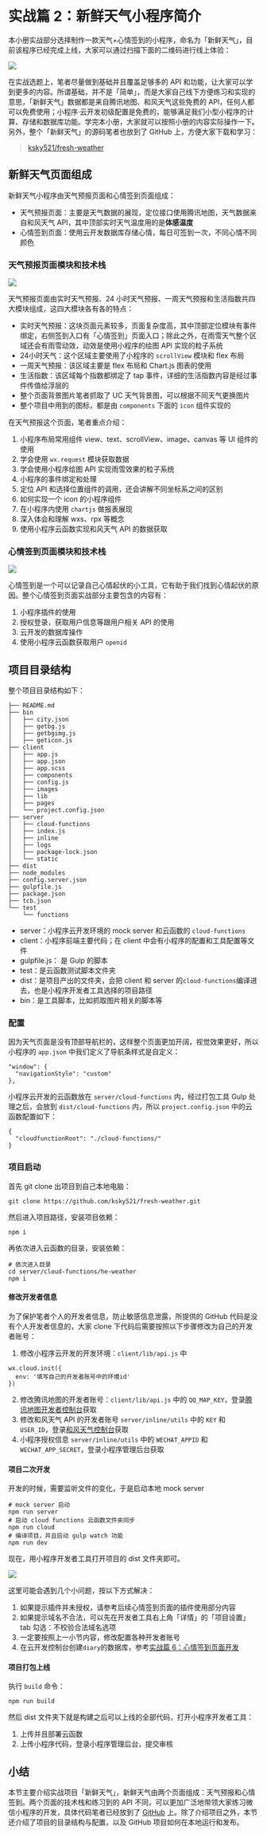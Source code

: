 # 实战篇 2：新鲜天气小程序简介

本小册实战部分选择制作一款天气+心情签到的小程序，命名为「新鲜天气」，目前该程序已经完成上线，大家可以通过扫描下面的二维码进行线上体验：

![](//images.weserv.nl/?url=user-gold-cdn.xitu.io/2018/8/13/1653143759c8753f?w=430&h=430&f=jpeg&s=81641)

在实战选题上，笔者尽量做到基础并且覆盖足够多的 API 和功能，让大家可以学到更多的内容。所谓基础，并不是「简单」，而是大家自己线下方便练习和实现的意思，「新鲜天气」数据都是来自腾讯地图、和风天气这些免费的 API，任何人都可以免费使用；小程序·云开发初级配置是免费的，能够满足我们小型小程序的计算、存储和数据库功能。学完本小册，大家就可以按照小册的内容实际操作一下。另外，整个「新鲜天气」的源码笔者也放到了 GitHub 上，方便大家下载和学习：

> [ksky521/fresh-weather](https://github.com/ksky521/fresh-weather)

## 新鲜天气页面组成

新鲜天气小程序由天气预报页面和心情签到页面组成：

*   天气预报页面：主要是天气数据的展现，定位接口使用腾讯地图，天气数据来自和风天气 API，其中顶部实时天气温度用的是**体感温度**
*   心情签到页面：使用云开发数据库存储心情，每日可签到一次，不同心情不同颜色

### 天气预报页面模块和技术栈

![](//images.weserv.nl/?url=user-gold-cdn.xitu.io/2018/8/17/16546a3ee7298692?w=750&h=2338&f=png&s=1238212)

天气预报页面由实时天气预报、24 小时天气预报、一周天气预报和生活指数共四大模块组成，这四大模块各有各的特点：

*   实时天气预报：这块页面元素较多，页面复杂度高，其中顶部定位模块有事件绑定，右侧签到入口有「心情签到」页面入口；除此之外，在雨雪天气整个区域还会有雨雪动效，动效是使用小程序的绘图 API 实现的粒子系统
*   24小时天气：这个区域主要使用了小程序的 `scrollView` 模块和 flex 布局
*   一周天气预报：该区域主要是 flex 布局和 Chart.js 图表的使用
*   生活指数：该区域每个指数都绑定了 tap 事件，详细的生活指数内容是经过事件传值给浮层的
*   整个页面背景图片笔者抓取了 UC 天气背景图，可以根据不同天气更换图片
*   整个项目中用到的图标，都是由 `components` 下面的 `icon` 组件实现的

在天气预报这个页面，笔者重点介绍：

1.  小程序布局常用组件 view、text、scrollView、image、canvas 等 UI 组件的使用
2.  学会使用 `wx.request` 模块获取数据
3.  学会使用小程序绘图 API 实现雨雪效果的粒子系统
4.  小程序的事件绑定和处理
5.  定位 API 和选择位置组件的调用，还会讲解不同坐标系之间的区别
6.  如何实现一个 icon 的小程序组件
7.  在小程序内使用 `chartjs` 做报表展现
8.  深入体会和理解 wxs、rpx 等概念
9.  使用小程序云函数实现和风天气 API 的数据获取

### 心情签到页面模块和技术栈

![](//images.weserv.nl/?url=user-gold-cdn.xitu.io/2018/8/17/165469fa731ce96e?w=375&h=447&f=png&s=36443)

心情签到是一个可以记录自己心情起伏的小工具，它有助于我们找到心情起伏的原因。整个心情签到页面实战部分主要包含的内容有：

1.  小程序插件的使用
2.  授权登录，获取用户信息等跟用户相关 API 的使用
3.  云开发的数据库操作
4.  使用小程序云函数获取用户 `openid`

## 项目目录结构

整个项目目录结构如下：

```
├── README.md
├── bin
│   ├── city.json
│   ├── getbg.js
│   ├── getbgimg.js
│   ├── geticon.js
├── client
│   ├── app.js
│   ├── app.json
│   ├── app.scss
│   ├── components
│   ├── config.js
│   ├── images
│   ├── lib
│   ├── pages
│   └── project.config.json
├── server
│   ├── cloud-functions
│   ├── index.js
│   ├── inline
│   ├── logs
│   ├── package-lock.json
│   └── static
├── dist
├── node_modules
├── config.server.json
├── gulpfile.js
├── package.json
├── tcb.json
└── test
    └── functions

```

*   server：小程序云开发环境的 mock server 和云函数的 `cloud-functions`
*   client：小程序前端主要代码；在 client 中会有小程序的配置和工具配置等文件
*   gulpfile.js： 是 Gulp 的脚本
*   test：是云函数测试脚本文件夹
*   dist：是项目产出的文件夹，会把 client 和 server 的`cloud-functions`编译进去，也是小程序开发者工具选择的项目路径
*   bin：是工具脚本，比如抓取图片相关的脚本等

### 配置

因为天气页面是没有顶部导航栏的，这样整个页面更加开阔，视觉效果更好，所以小程序的 `app.json` 中我们定义了导航条样式是自定义：

```
"window": {
  "navigationStyle": "custom"
},

```

小程序云开发的云函数放在 `server/cloud-functions` 内，经过打包工具 Gulp 处理之后，会放到 `dist/cloud-functions` 内，所以 `project.config.json` 中的云函数配置如下：

```
{
  "cloudfunctionRoot": "./cloud-functions/"
}

```

### 项目启动

首先 git clone 出项目到自己本地电脑：

```
git clone https://github.com/ksky521/fresh-weather.git

```

然后进入项目路径，安装项目依赖：

```
npm i

```

再依次进入云函数的目录，安装依赖：

```
# 依次进入目录
cd server/cloud-functions/he-weather
npm i

```

#### 修改开发者信息

为了保护笔者个人的开发者信息，防止敏感信息泄露，所提供的 GitHub 代码是没有个人开发者信息的，大家 clone 下代码后需要按照以下步骤修改为自己的开发者账号：

1.  修改小程序云开发的开发环境：`client/lib/api.js` 中

```
wx.cloud.init({
  env: '填写自己的开发者账号中的环境id'
})

```

2.  修改腾讯地图的开发者账号：`client/lib/api.js` 中的 `QQ_MAP_KEY`，登录[腾讯地图开发者控制台](https://lbs.qq.com/console/user_info.html)获取
3.  修改和风天气 API 的开发者账号 `server/inline/utils` 中的 `KEY` 和 `USER_ID`，登录[和风天气控制台](https://console.heweather.com/)获取
4.  小程序授权信息 `server/inline/utils` 中的 `WECHAT_APPID` 和 `WECHAT_APP_SECRET`，登录小程序管理后台获取

#### 项目二次开发

开发的时候，需要监听文件的变化，于是启动本地 mock server

```
# mock server 启动
npm run server
# 启动 cloud functions 云函数文件夹同步
npm run cloud
# 编译项目，并且启动 gulp watch 功能
npm run dev

```

现在，用小程序开发者工具打开项目的 dist 文件夹即可。

![](//images.weserv.nl/?url=user-gold-cdn.xitu.io/2018/8/17/16546afc2a2af34e?w=1499&h=1047&f=jpeg&s=175383)

这里可能会遇到几个小问题，按以下方式解决：

1.  如果提示插件并未授权，请参考后续心情签到页面的插件使用部分内容
2.  如果提示域名不合法，可以先在开发者工具右上角「详情」的「项目设置」tab 勾选：不校验合法域名选项
3.  一定要按照上一小节内容，修改配置各种开发者账号
4.  在云开发控制台创建`diary`的数据库，参考[实战篇 6：心情签到页面开发](https://juejin.im/book/5b70f101e51d456669381803/section/5b70f7de6fb9a00992507524)

#### 项目打包上线

执行 `build` 命令：

```
npm run build

```

然后 dist 文件夹下就是构建之后可以上线的全部代码，打开小程序开发者工具：

1.  上传并且部署云函数
2.  上传小程序代码，登录小程序管理后台，提交审核

## 小结

本节主要介绍实战项目「新鲜天气」，新鲜天气由两个页面组成：天气预报和心情签到。两个页面的技术栈和练习到的 API 不同，可以更加广泛地带领大家练习微信小程序的开发，具体代码笔者已经放到了 [GitHub](https://github.com/ksky521/fresh-weather) 上。除了介绍项目之外，本节还介绍了项目的目录结构与配置，以及 GitHub 项目如何在本地运行和发布。